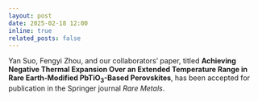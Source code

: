 ```yaml
---
layout: post
date: 2025-02-18 12:00
inline: true
related_posts: false
---
```


Yan Suo, Fengyi Zhou, and our collaborators’ paper, titled **Achieving Negative Thermal Expansion Over an Extended Temperature Range in Rare Earth-Modified PbTiO$_3$-Based Perovskites**, has been accepted for publication in the Springer journal *Rare Metals*.
